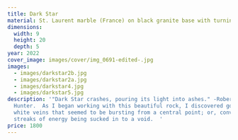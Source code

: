 ```yaml
---
title: Dark Star
material: St. Laurent marble (France) on black granite base with turning pin
dimensions:
  width: 9
  height: 20
  depth: 5
year: 2022
cover_image: images/cover/img_0691-edited-.jpg
images:
  - images/darkstar2b.jpg
  - images/darkstar2a.jpg
  - images/darkstar4.jpg
  - images/darkstar5.jpg
description: '"Dark Star crashes, pouring its light into ashes." -Robert
  Hunter.  As I began working with this beautiful rock, I discovered gold and
  white veins that seemed to be bursting from a central point; or, conversely,
  streaks of energy being sucked in to a void.  '
price: 1800
---
```

